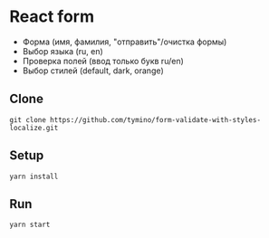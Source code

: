 # React form

+ Форма (имя, фамилия, "отправить"/очистка формы)
+ Выбор языка (ru, en)
+ Проверка полей (ввод только букв ru/en)
+ Выбор стилей (default, dark, orange)

## Clone

`git clone https://github.com/tymino/form-validate-with-styles-localize.git`

## Setup

`yarn install`

## Run

`yarn start`
